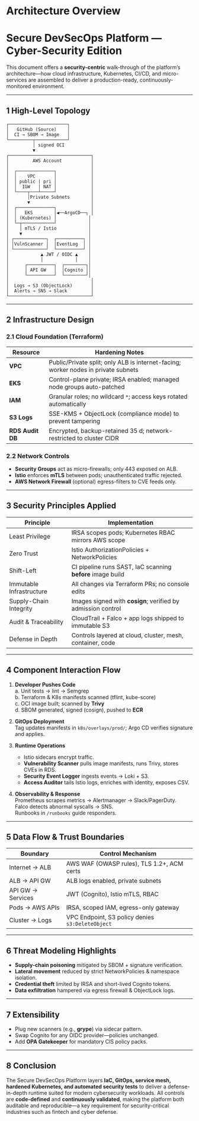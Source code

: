 # Architecture Overview  
Secure DevSecOps Platform — Cyber-Security Edition
==================================================

This document offers a **security-centric** walk-through of the platform’s architecture—how cloud infrastructure, Kubernetes, CI/CD, and micro-services are assembled to deliver a production-ready, continuously-monitored environment.

---

## 1  High-Level Topology

```
┌──────────────────────┐
│   GitHub (Source)    │
│  CI → SBOM → Image   │
└─────────┬────────────┘
          │ signed OCI
          ▼
┌───────────────────────────────┐
│         AWS Account           │
│                               │
│  ┌──────────────┐             │
│  │    VPC       │             │
│  │ public | pri │             │
│  │  IGW   | NAT │             │
│  └────┬───┴─────┘             │
│       │Private Subnets        │
│       ▼                       │
│  ┌──────────────┐             │
│  │   EKS        │◀──ArgoCD──┐ │
│  │ (Kubernetes) │            │
│  └─┬────────────┘            │
│    │ mTLS / Istio            │
│    ▼                         │
│ ┌────────────┐  ┌──────────┐ │
│ │VulnScanner │  │EventLog  │ │
│ └────────────┘  └──────────┘ │
│            ▲ JWT / OIDC ▲    │
│            │            │    │
│      ┌──────────┐  ┌────────┐│
│      │ API GW   │  │Cognito ││
│      └──────────┘  └────────┘│
│                               │
│  Logs → S3 (ObjectLock)       │
│  Alerts → SNS → Slack         │
└───────────────────────────────┘
```

---

## 2  Infrastructure Design

### 2.1  Cloud Foundation (Terraform)

| Resource | Hardening Notes |
|----------|-----------------|
| **VPC** | Public/Private split; only ALB is internet-facing; worker nodes in private subnets |
| **EKS** | Control-plane private; IRSA enabled; managed node groups auto-patched |
| **IAM** | Granular roles; no wildcard `*`; access keys rotated automatically |
| **S3 Logs** | SSE-KMS + ObjectLock (compliance mode) to prevent tampering |
| **RDS Audit DB** | Encrypted, backup-retained 35 d; network-restricted to cluster CIDR |

### 2.2  Network Controls

* **Security Groups** act as micro-firewalls; only 443 exposed on ALB.  
* **Istio** enforces **mTLS** between pods; unauthenticated traffic rejected.  
* **AWS Network Firewall** (optional) egress-filters to CVE feeds only.

---

## 3  Security Principles Applied

| Principle | Implementation |
|-----------|----------------|
| Least Privilege | IRSA scopes pods; Kubernetes RBAC mirrors AWS scope |
| Zero Trust | Istio AuthorizationPolicies + NetworkPolicies |
| Shift-Left | CI pipeline runs SAST, IaC scanning **before** image build |
| Immutable Infrastructure | All changes via Terraform PRs; no console edits |
| Supply-Chain Integrity | Images signed with **cosign**; verified by admission control |
| Audit & Traceability | CloudTrail + Falco + app logs shipped to immutable S3 |
| Defense in Depth | Controls layered at cloud, cluster, mesh, container, code |

---

## 4  Component Interaction Flow

1. **Developer Pushes Code**  
   a. Unit tests → lint → Semgrep  
   b. Terraform & K8s manifests scanned (tflint, kube-score)  
   c. OCI image built; scanned by **Trivy**  
   d. SBOM generated, signed (cosign), pushed to **ECR**

2. **GitOps Deployment**  
   Tag updates manifests in `k8s/overlays/prod/`; Argo CD verifies signature and applies.

3. **Runtime Operations**  
   * Istio sidecars encrypt traffic.  
   * **Vulnerability Scanner** pulls image manifests, runs Trivy, stores CVEs in RDS.  
   * **Security Event Logger** ingests events → Loki + S3.  
   * **Access Auditor** tails Istio logs, enriches with identity, exposes CSV.

4. **Observability & Response**  
   Prometheus scrapes metrics → Alertmanager → Slack/PagerDuty.  
   Falco detects abnormal syscalls → SNS.  
   Runbooks in `/runbooks` guide responders.

---

## 5  Data Flow & Trust Boundaries

| Boundary | Control Mechanism |
|----------|------------------|
| Internet → ALB | AWS WAF (OWASP rules), TLS 1.2+, ACM certs |
| ALB → API GW | ALB logs enabled, private subnets |
| API GW → Services | JWT (Cognito), Istio mTLS, RBAC |
| Pods → AWS APIs | IRSA, scoped IAM, egress-only gateway |
| Cluster → Logs | VPC Endpoint, S3 policy denies `s3:DeleteObject` |

---

## 6  Threat Modeling Highlights

* **Supply-chain poisoning** mitigated by SBOM + signature verification.  
* **Lateral movement** reduced by strict NetworkPolicies & namespace isolation.  
* **Credential theft** limited by IRSA and short-lived Cognito tokens.  
* **Data exfiltration** hampered via egress firewall & ObjectLock logs.

---

## 7  Extensibility

* Plug new scanners (e.g., **grype**) via sidecar pattern.  
* Swap Cognito for any OIDC provider—policies unchanged.  
* Add **OPA Gatekeeper** for mandatory CIS policy packs.

---

## 8  Conclusion

The Secure DevSecOps Platform layers **IaC, GitOps, service mesh, hardened Kubernetes, and automated security tests** to deliver a defense-in-depth runtime suited for modern cybersecurity workloads. All controls are **code-defined** and **continuously validated**, making the platform both auditable and reproducible—a key requirement for security-critical industries such as fintech and cyber defense.
